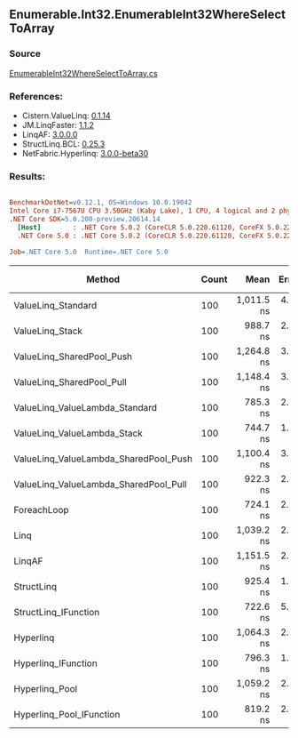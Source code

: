 ﻿## Enumerable.Int32.EnumerableInt32WhereSelectToArray

### Source
[EnumerableInt32WhereSelectToArray.cs](../LinqBenchmarks/Enumerable/Int32/EnumerableInt32WhereSelectToArray.cs)

### References:
- Cistern.ValueLinq: [0.1.14](https://www.nuget.org/packages/Cistern.ValueLinq/0.1.14)
- JM.LinqFaster: [1.1.2](https://www.nuget.org/packages/JM.LinqFaster/1.1.2)
- LinqAF: [3.0.0.0](https://www.nuget.org/packages/LinqAF/3.0.0.0)
- StructLinq.BCL: [0.25.3](https://www.nuget.org/packages/StructLinq.BCL/0.25.3)
- NetFabric.Hyperlinq: [3.0.0-beta30](https://www.nuget.org/packages/NetFabric.Hyperlinq/3.0.0-beta30)

### Results:
``` ini

BenchmarkDotNet=v0.12.1, OS=Windows 10.0.19042
Intel Core i7-7567U CPU 3.50GHz (Kaby Lake), 1 CPU, 4 logical and 2 physical cores
.NET Core SDK=5.0.200-preview.20614.14
  [Host]        : .NET Core 5.0.2 (CoreCLR 5.0.220.61120, CoreFX 5.0.220.61120), X64 RyuJIT
  .NET Core 5.0 : .NET Core 5.0.2 (CoreCLR 5.0.220.61120, CoreFX 5.0.220.61120), X64 RyuJIT

Job=.NET Core 5.0  Runtime=.NET Core 5.0  

```
|                                Method | Count |       Mean |   Error |  StdDev | Ratio |  Gen 0 | Gen 1 | Gen 2 | Allocated |
|-------------------------------------- |------ |-----------:|--------:|--------:|------:|-------:|------:|------:|----------:|
|                    ValueLinq_Standard |   100 | 1,011.5 ns | 4.34 ns | 4.06 ns |  1.40 | 0.1240 |     - |     - |     264 B |
|                       ValueLinq_Stack |   100 |   988.7 ns | 2.59 ns | 2.30 ns |  1.37 | 0.1259 |     - |     - |     264 B |
|             ValueLinq_SharedPool_Push |   100 | 1,264.8 ns | 3.91 ns | 3.46 ns |  1.75 | 0.1259 |     - |     - |     264 B |
|             ValueLinq_SharedPool_Pull |   100 | 1,148.4 ns | 3.98 ns | 3.73 ns |  1.59 | 0.1259 |     - |     - |     264 B |
|        ValueLinq_ValueLambda_Standard |   100 |   785.3 ns | 2.12 ns | 1.88 ns |  1.08 | 0.1259 |     - |     - |     264 B |
|           ValueLinq_ValueLambda_Stack |   100 |   744.7 ns | 1.15 ns | 1.02 ns |  1.03 | 0.1259 |     - |     - |     264 B |
| ValueLinq_ValueLambda_SharedPool_Push |   100 | 1,100.4 ns | 3.36 ns | 3.14 ns |  1.52 | 0.1259 |     - |     - |     264 B |
| ValueLinq_ValueLambda_SharedPool_Pull |   100 |   922.3 ns | 2.55 ns | 2.26 ns |  1.27 | 0.1259 |     - |     - |     264 B |
|                           ForeachLoop |   100 |   724.1 ns | 2.94 ns | 2.60 ns |  1.00 | 0.4358 |     - |     - |     912 B |
|                                  Linq |   100 | 1,039.2 ns | 2.65 ns | 2.35 ns |  1.44 | 0.3967 |     - |     - |     832 B |
|                                LinqAF |   100 | 1,151.5 ns | 2.56 ns | 2.39 ns |  1.59 | 0.4196 |     - |     - |     880 B |
|                            StructLinq |   100 |   925.4 ns | 1.97 ns | 1.65 ns |  1.28 | 0.1678 |     - |     - |     352 B |
|                  StructLinq_IFunction |   100 |   722.6 ns | 5.71 ns | 5.06 ns |  1.00 | 0.1259 |     - |     - |     264 B |
|                             Hyperlinq |   100 | 1,064.3 ns | 2.52 ns | 2.24 ns |  1.47 | 0.1259 |     - |     - |     264 B |
|                   Hyperlinq_IFunction |   100 |   796.3 ns | 1.13 ns | 1.00 ns |  1.10 | 0.1259 |     - |     - |     264 B |
|                        Hyperlinq_Pool |   100 | 1,059.2 ns | 2.49 ns | 2.33 ns |  1.46 | 0.0458 |     - |     - |      96 B |
|              Hyperlinq_Pool_IFunction |   100 |   819.2 ns | 2.70 ns | 2.26 ns |  1.13 | 0.0458 |     - |     - |      96 B |
